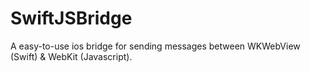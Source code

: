 # SwiftJSBridge
A easy-to-use ios bridge for sending messages between WKWebView (Swift) &amp; WebKit (Javascript).
